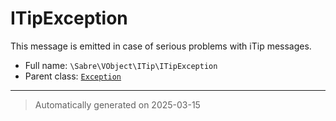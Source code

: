 
# ITipException

This message is emitted in case of serious problems with iTip messages.



* Full name: `\Sabre\VObject\ITip\ITipException`
* Parent class: [`Exception`](../../../Exception.md)






***
> Automatically generated on 2025-03-15
